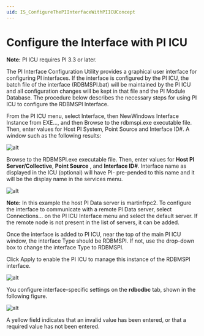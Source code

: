 ```yaml
---
uid: IS_ConfigureThePIInterfaceWithPIICUConcept
---
```


# Configure the Interface with PI ICU

<!-- Draft comment: Replace images below with screenshots for your interface -->
    
**Note:**  PI ICU requires PI 3.3 or later.

The PI Interface Configuration Utility provides a graphical user interface for configuring PI interfaces. If the interface is configured by the PI ICU, the batch file of the interface (RDBMSPI.bat) will be maintained by the PI ICU and all configuration changes will be kept in that file and the PI Module Database. The procedure below describes the necessary steps for using PI ICU to configure the RDBMSPI Interface.

From the PI ICU menu, select Interface, then NewWindows Interface Instance from EXE…, and then Browse to the rdbmspi.exe executable file. Then, enter values for Host PI System, Point Source and Interface ID#. A window such as the following results:

![alt](https://link)

Browse to the RDBMSPI.exe executable file. Then, enter values for **Host PI Server/Collective**, **Point Source** , and **Interface ID#**. Interface name as displayed in the ICU (optional) will have PI- pre-pended to this name and it will be the display name in the services menu.

![alt](https://link)

**Note:** In this example the host PI Data server is martinfrpc2. To configure the interface to communicate with a remote PI Data server, select Connections… on the PI ICU Interface menu and select the default server. If the remote node is not present in the list of servers, it can be added.

Once the interface is added to PI ICU, near the top of the main PI ICU window, the interface Type should be RDBMSPI. If not, use the drop-down box to change the interface Type to RDBMSPI.

Click Apply to enable the PI ICU to manage this instance of the RDBMSPI interface.

![alt](https://link)

You configure interface-specific settings on the **rdbodbc** tab, shown in the following figure.

![alt](https://link)

A yellow field indicates that an invalid value has been entered, or that a required value has not been entered.
